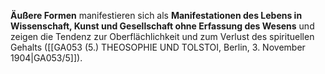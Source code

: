 
**Äußere Formen** manifestieren sich als **Manifestationen des Lebens in Wissenschaft, Kunst und Gesellschaft ohne Erfassung des Wesens** und zeigen die Tendenz zur Oberflächlichkeit und zum Verlust des spirituellen Gehalts ([[GA053 (5.) THEOSOPHIE UND TOLSTOI, Berlin, 3. November 1904|GA053/5]]).

